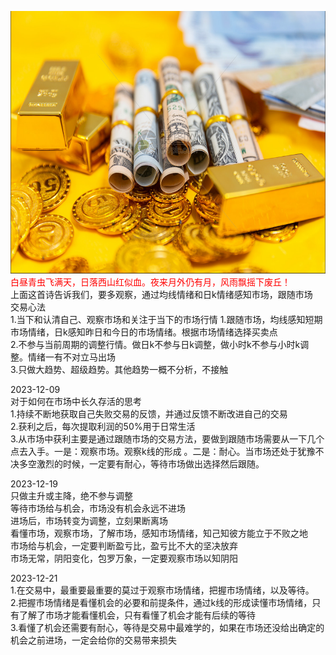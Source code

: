 <img src="images/gold.PNG" style="height:420px;width:100%;"></img>
<font color="red">白昼青虫飞满天，日落西山红似血。夜来月外仍有月，风雨飘摇下废丘！</font>  
上面这首诗告诉我们，要多观察，通过均线情绪和日k情绪感知市场，跟随市场  
交易心法  
1.当下和认清自己、观察市场和关注于当下的市场行情
1.跟随市场，均线感知短期市场情绪，日k感知昨日和今日的市场情绪。根据市场情绪选择买卖点  
2.不参与当前周期的调整行情。做日k不参与日k调整，做小时k不参与小时k调整。情绪一有不对立马出场  
3.只做大趋势、超级趋势。其他趋势一概不分析，不接触  

2023-12-09  
对于如何在市场中长久存活的思考  
1.持续不断地获取自己失败交易的反馈，并通过反馈不断改进自己的交易  
2.获利之后，每次提取利润的50%用于日常生活  
3.从市场中获利主要是通过跟随市场的交易方法，要做到跟随市场需要从一下几个点去入手。一是：观察市场。观察k线的形成
。二是：耐心。当市场还处于犹豫不决多空激烈的时候，一定要有耐心，等待市场做出选择然后跟随。

2023-12-19  
只做主升或主降，绝不参与调整  
等待市场给与机会，市场没有机会永远不进场  
进场后，市场转变为调整，立刻果断离场  
看懂市场，观察市场，了解市场，感知市场情绪，知己知彼方能立于不败之地  
市场给与机会，一定要判断盈亏比，盈亏比不大的坚决放弃  
市场无常，阴阳变化，包罗万象，一定要观察市场以知阴阳

2023-12-21  
1.在交易中，最重要最重要的莫过于观察市场情绪，把握市场情绪，以及等待。  
2.把握市场情绪是看懂机会的必要和前提条件，通过k线的形成读懂市场情绪，只有了解了市场才能看懂机会，只有看懂了机会才能有后续的等待  
3.看懂了机会还需要有耐心，等待是交易中最难学的，如果在市场还没给出确定的机会之前进场，一定会给你的交易带来损失